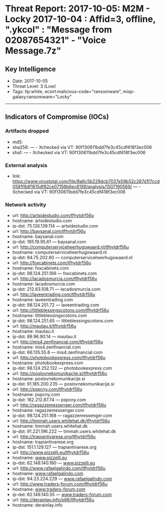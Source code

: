 # Threat Report: 2017-10-05: M2M -  Locky 2017-10-04 : Affid=3, offline, ".ykcol" : "Message from 02087654321" - "Voice Message.7z"


## Key Intelligence
* Date: 2017-10-05
* Threat Level: 3 (Low)
* Tags: tlp:white, ecsirt:malicious-code="ransomware", misp-galaxy:ransomware="Locky"

---

## Indicators of Compromise (IOCs)
### Artifacts dropped
* md5: <md5>
* sha256: <sha256> — - Xchecked via VT: 90f130611bdd7fe3c45cdf418f3ec006
* sha1: <sha1> — - Xchecked via VT: 90f130611bdd7fe3c45cdf418f3ec006

### External analysis
* link: https://www.virustotal.com/file/8a6c5b229dcb7037e59b52c287d1f7ccd0581f8df1815df82ce07156b6ec6199/analysis/1507190569/ — - Xchecked via VT: 90f130611bdd7fe3c45cdf418f3ec006

### Network activity
* url: http://artsidestudio.com/tfhytdrf56u
* hostname: artsidestudio.com
* ip-dst: 75.126.139.114 — artsidestudio.com
* url: http://baysanal.com/tfhytdrf56u
* hostname: baysanal.com
* ip-dst: 185.19.95.61 — baysanal.com
* url: http://computerserviceheerhugowaard.nl/tfhytdrf56u
* hostname: computerserviceheerhugowaard.nl
* ip-dst: 94.75.202.60 — computerserviceheerhugowaard.nl
* url: http://foxcabinets.com/tfhytdrf56u
* hostname: foxcabinets.com
* ip-dst: 98.124.251.166 — foxcabinets.com
* url: http://lacadosmurcia.com/tfhytdrf56u
* hostname: lacadosmurcia.com
* ip-dst: 212.63.108.71 — lacadosmurcia.com
* url: http://laveentrading.com/tfhytdrf56u
* hostname: laveentrading.com
* ip-dst: 98.124.251.72 — laveentrading.com
* url: http://littleblessingscotons.com/tfhytdrf56u
* hostname: littleblessingscotons.com
* ip-dst: 98.124.251.65 — littleblessingscotons.com
* url: http://mautau.it/tfhytdrf56u
* hostname: mautau.it
* ip-dst: 89.96.90.14 — mautau.it
* url: http://mis4.zenfinancial.com/tfhytdrf56u
* hostname: mis4.zenfinancial.com
* ip-dst: 66.135.55.8 — mis4.zenfinancial.com
* url: http://photobookexpress.com/tfhytdrf56u
* hostname: photobookexpress.com
* ip-dst: 98.124.252.132 — photobookexpress.com
* url: http://poslovnekomunikacije.si/tfhytdrf56u
* hostname: poslovnekomunikacije.si
* ip-dst: 91.185.200.235 — poslovnekomunikacije.si
* url: http://pspcny.com/tfhytdrf56u
* hostname: pspcny.com
* ip-dst: 162.212.87.74 — pspcny.com
* url: http://ragazzemessenger.com/tfhytdrf56u
* hostname: ragazzemessenger.com
* ip-dst: 98.124.251.168 — ragazzemessenger.com
* url: http://timmah.users.whitehat.dk/tfhytdrf56u
* hostname: timmah.users.whitehat.dk
* ip-dst: 91.221.196.222 — timmah.users.whitehat.dk
* url: http://trapiantivarese.org/tfhytdrf56u
* hostname: trapiantivarese.org
* ip-dst: 151.1.129.127 — trapiantivarese.org
* url: http://www.pizzelli.eu/tfhytdrf56u
* hostname: www.pizzelli.eu
* ip-dst: 62.149.140.180 — www.pizzelli.eu
* url: http://www.rafaelgalindo.com/tfhytdrf56u
* hostname: www.rafaelgalindo.com
* ip-dst: 94.23.224.229 — www.rafaelgalindo.com
* url: http://www.traders-forum.com/tfhytdrf56u
* hostname: www.traders-forum.com
* ip-dst: 62.149.140.55 — www.traders-forum.com
* url: http://derainlay.info/p66/tfhytdrf56u
* hostname: derainlay.info

